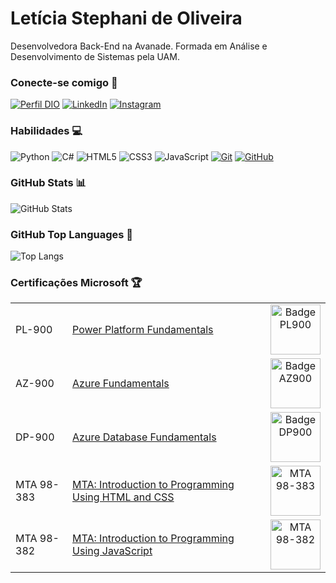 # Letícia Stephani de Oliveira
Desenvolvedora Back-End na Avanade. Formada em Análise e Desenvolvimento de Sistemas pela UAM.

### Conecte-se comigo 📩
[![Perfil DIO](https://img.shields.io/badge/-Meu%20Perfil%20na%20DIO-30A3DC?style=for-the-badge)](https://web.dio.me/users/leen_stephani)
[![LinkedIn](https://img.shields.io/badge/-LinkedIn-000?style=for-the-badge&logo=linkedin&logoColor=30A3DC)](https://www.linkedin.com/in/eng-leticia-oliveira/)
[![Instagram](https://img.shields.io/badge/Instagram-000?style=for-the-badge&logo=instagram)](https://www.instagram.com/leenstephani/)


### Habilidades 💻
![Python](https://img.shields.io/badge/Python-000?style=for-the-badge&logo=python)
![C#](https://img.shields.io/badge/C%23-000?style=for-the-badge&logo=c-sharp&logoColor=823085)
![HTML5](https://img.shields.io/badge/HTML-000?style=for-the-badge&logo=html5&logoColor=30A3DC)
![CSS3](https://img.shields.io/badge/CSS3-000?style=for-the-badge&logo=css3&logoColor=E94D5F)
![JavaScript](https://img.shields.io/badge/JavaScript-000?style=for-the-badge&logo=javascript&logoColor=30A3DC)
[![Git](https://img.shields.io/badge/Git-000?style=for-the-badge&logo=git&logoColor=E94D5F)](https://git-scm.com/doc) 
[![GitHub](https://img.shields.io/badge/GitHub-000?style=for-the-badge&logo=github&logoColor=30A3DC)](https://docs.github.com/)

### GitHub Stats 📊
![GitHub Stats](https://github-readme-stats.vercel.app/api?username=letsoliveira&theme=transparent&bg_color=000&border_color=30A3DC&show_icons=true&icon_color=30A3DC&title_color=E94D5F&text_color=FFF)

### GitHub Top Languages 🏅
![Top Langs](https://github-readme-stats-git-masterrstaa-rickstaa.vercel.app/api/top-langs/?username=letsoliveira&layout=compact&bg_color=000&border_color=30A3DC&title_color=E94D5F&text_color=FFF)

### Certificações Microsoft 🏆
<table>
  <tbody align="left">
    <tr>
      <td>PL-900</td>
      <td><a href="https://www.credly.com/badges/e3c2cb68-8268-4fd7-9386-7c406918eb43/linked_in_profile">Power Platform Fundamentals</a></td>
      <td align="center">
        <a href="https://www.credly.com/badges/e3c2cb68-8268-4fd7-9386-7c406918eb43/linked_in_profile">
           <img align="center" alt="Badge PL900" src="https://images.credly.com/size/340x340/images/2a6251f2-737b-4bf6-9190-d77570cc76fc/CERT-Fundamentals-Power-Platform.png" height="80" width="80">
        </a>
      </td>
    </tr>
    <tr>
      <td>AZ-900</td>
      <td><a href="https://www.credly.com/badges/9d9c54c9-1fa5-43b5-bf11-367782cc06a0/linked_in_profile">Azure Fundamentals</a></td>
      <td align="center">
        <a href="https://www.credly.com/badges/9d9c54c9-1fa5-43b5-bf11-367782cc06a0/linked_in_profile">
           <img align="center" alt="Badge AZ900" src="https://images.credly.com/size/340x340/images/be8fcaeb-c769-4858-b567-ffaaa73ce8cf/image.png" height="80" width="80">
        </a>
      </td>
    </tr>
    <tr>
      <td>DP-900</td>
      <td><a href="https://www.credly.com/badges/a47549b4-42fe-4222-b282-5833ce39279d/linked_in_profile">Azure Database Fundamentals</a></td>
      <td align="center">
        <a href="https://www.credly.com/badges/a47549b4-42fe-4222-b282-5833ce39279d/linked_in_profile">
           <img align="center" alt="Badge DP900" src="https://images.credly.com/size/340x340/images/70eb1e3f-d4de-4377-a062-b20fb29594ea/azure-data-fundamentals-600x600.png" height="80" width="80">
        </a>
      </td>
    </tr>
    <tr>
      <td>MTA 98-383</td>
      <td><a href="https://www.credly.com/badges/928951ae-fec0-450a-bed4-83fa1b7be19c?source=linked_in_profile">MTA: Introduction to Programming Using HTML and CSS</a></td>
      <td align="center">
        <a href="https://www.credly.com/badges/928951ae-fec0-450a-bed4-83fa1b7be19c?source=linked_in_profile">
           <img align="center" alt="MTA 98-383" src="https://images.credly.com/size/340x340/images/79cdd92a-60f0-43ca-af4e-761c538b4292/image.png" height="80" width="80">
        </a>
      </td>
    </tr>
    <tr>
      <td>MTA 98-382</td>
      <td><a href="https://www.credly.com/badges/076b55fb-5510-4996-bed7-20e529846572?source=linked_in_profile">MTA: Introduction to Programming Using JavaScript</a></td>
      <td align="center">
        <a href="https://www.credly.com/badges/076b55fb-5510-4996-bed7-20e529846572?source=linked_in_profile">
           <img align="center" alt="MTA 98-382" src="https://images.credly.com/size/340x340/images/7e0874b9-a282-43cc-9e52-a3a1587301fe/image.png" height="80" width="80">
        </a>
      </td>
    </tr>
  </tbody>
  <tfoot></tfoot>
</table>
